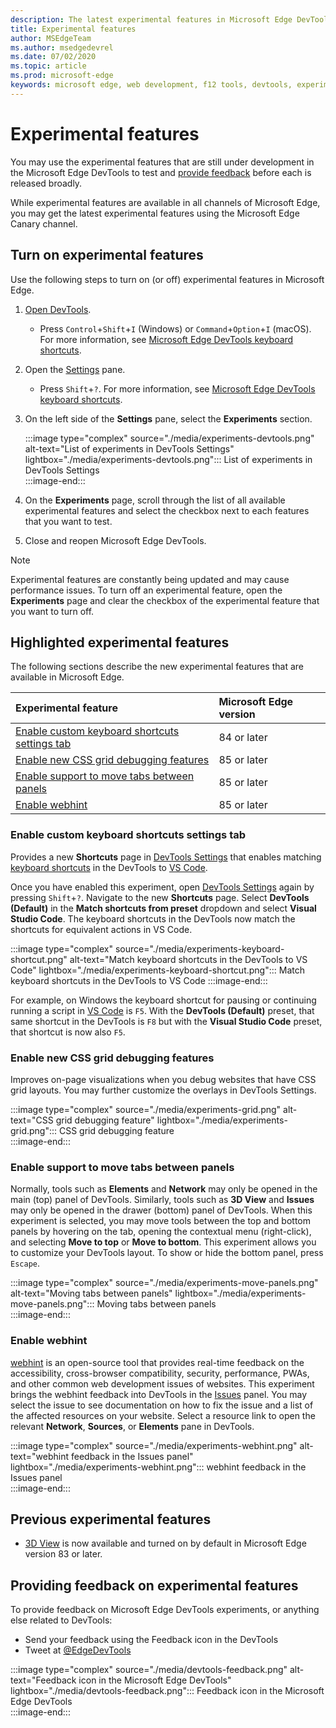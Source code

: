 ```yaml
---
description: The latest experimental features in Microsoft Edge DevTools
title: Experimental features
author: MSEdgeTeam
ms.author: msedgedevrel
ms.date: 07/02/2020
ms.topic: article
ms.prod: microsoft-edge
keywords: microsoft edge, web development, f12 tools, devtools, experiment
---
```


# Experimental features  

You may use the experimental features that are still under development in the Microsoft Edge DevTools to test and [provide feedback](#providing-feedback-on-experimental-features) before each is released broadly.  

While experimental features are available in all channels of Microsoft Edge, you may get the latest experimental features using the Microsoft Edge Canary channel.  

## Turn on experimental features  

Use the following steps to turn on \(or off\) experimental features in Microsoft Edge.  

1.  [Open DevTools][DevtoolsOpen].  
     *   Press `Control`+`Shift`+`I` \(Windows\) or `Command`+`Option`+`I` \(macOS\).  For more information, see [Microsoft Edge DevTools keyboard shortcuts][DevToolsShortcuts].  
1.  Open the [Settings][DevToolsCustomizeSettings] pane.  
    *   Press `Shift`+`?`.  For more information, see [Microsoft Edge DevTools keyboard shortcuts][DevToolsShortcuts].  
1.  On the left side of the **Settings** pane, select the **Experiments** section.  
    
    :::image type="complex" source="./media/experiments-devtools.png" alt-text="List of experiments in DevTools Settings" lightbox="./media/experiments-devtools.png":::
       List of experiments in DevTools Settings  
    :::image-end:::  
    
1.  On the **Experiments** page, scroll through the list of all available experimental features and select the checkbox next to each features that you want to test.  
1.  Close and reopen Microsoft Edge DevTools.  

> [!NOTE]
> Experimental features are constantly being updated and may cause performance issues.  To turn off an experimental feature, open the **Experiments** page and clear the checkbox of the experimental feature that you want to turn off.  

## Highlighted experimental features  

The following sections describe the new experimental features that are available in Microsoft Edge.  

| Experimental feature | Microsoft Edge version |  
|:--- |:--- |  
| [Enable custom keyboard shortcuts settings tab](#enable-custom-keyboard-shortcuts-settings-tab) | 84 or later |
| [Enable new CSS grid debugging features](#enable-new-css-grid-debugging-features) | 85 or later |  
| [Enable support to move tabs between panels](#enable-support-to-move-tabs-between-panels) | 85 or later |  
| [Enable webhint](#enable-webhint) | 85 or later |  

### Enable custom keyboard shortcuts settings tab

Provides a new **Shortcuts** page in [DevTools Settings][DevToolsCustomizeSettings] that enables matching [keyboard shortcuts][DevToolsShortcuts] in the DevTools to [VS Code][VisualstudioCode].  

Once you have enabled this experiment, open [DevTools Settings][DevToolsCustomizeSettings] again by pressing `Shift`+`?`.  Navigate to the new **Shortcuts** page.  Select **DevTools (Default)** in the **Match shortcuts from preset** dropdown and select **Visual Studio Code**.  The keyboard shortcuts in the DevTools now match the shortcuts for equivalent actions in VS Code.  

:::image type="complex" source="./media/experiments-keyboard-shortcut.png" alt-text="Match keyboard shortcuts in the DevTools to VS Code" lightbox="./media/experiments-keyboard-shortcut.png":::
   Match keyboard shortcuts in the DevTools to VS Code
:::image-end:::  

For example, on Windows the keyboard shortcut for pausing or continuing running a script in [VS Code][VisualstudioCodeShortcutsKeyboardWindows] is `F5`.  With the **DevTools (Default)** preset, that same shortcut in the DevTools is `F8` but with the **Visual Studio Code** preset, that shortcut is now also `F5`.  

### Enable new CSS grid debugging features  

Improves on-page visualizations when you debug websites that have CSS grid layouts.  You may further customize the overlays in DevTools Settings.  

:::image type="complex" source="./media/experiments-grid.png" alt-text="CSS grid debugging feature" lightbox="./media/experiments-grid.png":::
   CSS grid debugging feature  
:::image-end:::  

<!--Available in Microsoft Edge version 85 and later.  -->  

### Enable support to move tabs between panels  

Normally, tools such as **Elements** and **Network** may only be opened in the main \(top\) panel of DevTools.  Similarly, tools such as **3D View** and **Issues** may only be opened in the drawer \(bottom\) panel of DevTools.  When this experiment is selected, you may move tools between the top and bottom panels by hovering on the tab, opening the contextual menu \(right-click\), and selecting **Move to top** or **Move to bottom**.   This experiment allows you to customize your DevTools layout.  To show or hide the bottom panel, press `Escape`.  

:::image type="complex" source="./media/experiments-move-panels.png" alt-text="Moving tabs between panels" lightbox="./media/experiments-move-panels.png":::
   Moving tabs between panels  
:::image-end:::  

<!--Available in Microsoft Edge version 85 and later.  -->  

### Enable webhint  

[webhint][WebhintMain] is an open-source tool that provides real-time feedback on the accessibility, cross-browser compatibility, security, performance, PWAs, and other common web development issues of websites.  This experiment brings the webhint feedback into DevTools in the [Issues][DevtoolsIssues] panel.  You may select the issue to see documentation on how to fix the issue and a list of the affected resources on your website.  Select a resource link to open the relevant **Network**, **Sources**, or **Elements** pane in DevTools.  

:::image type="complex" source="./media/experiments-webhint.png" alt-text="webhint feedback in the Issues panel" lightbox="./media/experiments-webhint.png":::
   webhint feedback in the Issues panel  
:::image-end:::      

<!--Available in Microsoft Edge version 85 and later.  -->  

## Previous experimental features  

*   [3D View][Devtools3DView] is now available and turned on by default in Microsoft Edge version 83 or later.  

## Providing feedback on experimental features  

To provide feedback on Microsoft Edge DevTools experiments, or anything else related to DevTools:  

*   Send your feedback using the Feedback icon in the DevTools  
*   Tweet at [@EdgeDevTools][TwitterEdgedevtools]  

:::image type="complex" source="./media/devtools-feedback.png" alt-text="Feedback icon in the Microsoft Edge DevTools" lightbox="./media/devtools-feedback.png":::
   Feedback icon in the Microsoft Edge DevTools  
:::image-end:::  

<!-- links -->  

[Devtools3DView]: ./3D-view.md "3D View | Microsoft Docs"  
[DevtoolsIssues]: ./issues/index.md "Find and fix problems with the Microsoft Edge DevTools Issues tool | Microsoft Docs"  
[DevToolsCustomizeSettings]: ./customize/index.md#settings "Settings - Customize Microsoft Edge DevTools | Microsoft Docs"  
[DevToolsShortcuts]: ./shortcuts.md "Microsoft Edge DevTools keyboard shortcuts | Microsoft Docs"  
[DevtoolsOpen]: ./open.md "Open Microsoft Edge DevTools | Microsoft Docs"  

[TwitterEdgedevtools]: https://www.twitter.com/EdgeDevTools "Microsoft Edge DevTools | Twitter"  

[VisualstudioCode]: https://code.visualstudio.com "Visual Studio Code"  
[VisualstudioCodeShortcutsKeyboardWindows]: https://code.visualstudio.com/shortcuts/keyboard-shortcuts-windows.pdf "Visual Studio Code Keyboard shortcuts for Windows | Visual Studio Code"  

[WebhintMain]: https://webhint.io "webhint" 
